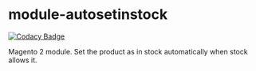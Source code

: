 # module-autosetinstock

[![Codacy Badge](https://api.codacy.com/project/badge/Grade/7b3786b9ace54eb0af3913809bc1c0de)](https://app.codacy.com/app/skabas/module-autosetinstock?utm_source=github.com&utm_medium=referral&utm_content=skabas/module-autosetinstock&utm_campaign=Badge_Grade_Settings)

Magento 2 module. Set the product as in stock automatically when stock allows it.

